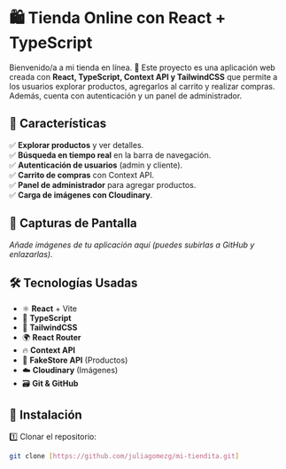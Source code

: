 # 🛍️ Tienda Online con React + TypeScript

Bienvenido/a a mi tienda en línea. 🚀 Este proyecto es una aplicación web creada con **React, TypeScript, Context API y TailwindCSS** que permite a los usuarios explorar productos, agregarlos al carrito y realizar compras. Además, cuenta con autenticación y un panel de administrador.

## 🌟 Características  
✅ **Explorar productos** y ver detalles.  
✅ **Búsqueda en tiempo real** en la barra de navegación.  
✅ **Autenticación de usuarios** (admin y cliente).  
✅ **Carrito de compras** con Context API.  
✅ **Panel de administrador** para agregar productos.  
✅ **Carga de imágenes con Cloudinary**.  

## 📸 Capturas de Pantalla  
_Añade imágenes de tu aplicación aquí (puedes subirlas a GitHub y enlazarlas)._  

## 🛠️ Tecnologías Usadas  
- ⚛️ **React** + Vite  
- 📜 **TypeScript**  
- 🎨 **TailwindCSS**  
- 🌍 **React Router**  
- 🔥 **Context API**  
- 🛒 **FakeStore API** (Productos)  
- ☁️ **Cloudinary** (Imágenes)  
- 🗃 **Git & GitHub**  

## 🚀 Instalación  
1️⃣ Clonar el repositorio:  
```bash
git clone [https://github.com/juliagomezg/mi-tiendita.git]
